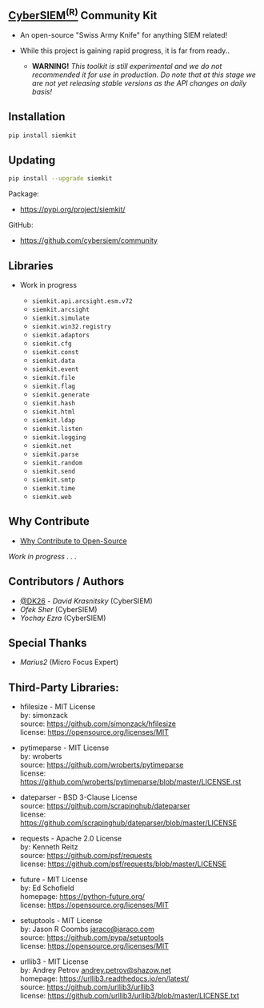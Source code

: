## [CyberSIEM<sup>(R)</sup>](https://www.cybersiem.com/) Community Kit

* An open-source "Swiss Army Knife" for anything SIEM related!

* While this project is gaining rapid progress, it is far from ready..

    - **WARNING!** _This toolkit is still experimental and we do not recommended it for use in production. Do note that 
    at this stage we are not yet releasing stable versions as the API changes on daily basis!_

## Installation

```bash
pip install siemkit
```

## Updating

```bash
pip install --upgrade siemkit
```

Package:
   - https://pypi.org/project/siemkit/  

GitHub: 
   - https://github.com/cybersiem/community

## Libraries

* Work in progress

    - `siemkit.api.arcsight.esm.v72`
    - `siemkit.arcsight`
    - `siemkit.simulate`
    - `siemkit.win32.registry`
    - `siemkit.adaptors`
    - `siemkit.cfg`
    - `siemkit.const`
    - `siemkit.data`
    - `siemkit.event`
    - `siemkit.file`
    - `siemkit.flag`
    - `siemkit.generate`
    - `siemkit.hash`
    - `siemkit.html`
    - `siemkit.ldap`
    - `siemkit.listen`
    - `siemkit.logging`
    - `siemkit.net`
    - `siemkit.parse`
    - `siemkit.random`
    - `siemkit.send`
    - `siemkit.smtp`
    - `siemkit.time`
    - `siemkit.web`

## Why Contribute

* [Why Contribute to Open-Source](https://opensource.guide/how-to-contribute/#why-contribute-to-open-source)

_Work in progress . . ._

## Contributors / Authors
- [@DK26](https://github.com/dk26) - _David Krasnitsky_  (CyberSIEM)
- _Ofek Sher_ (CyberSIEM)
- _Yochay Ezra_ (CyberSIEM)

## Special Thanks
- _Marius2_ (Micro Focus Expert)


## Third-Party Libraries:

* hfilesize - MIT License  
    by: simonzack  
    source: https://github.com/simonzack/hfilesize  
    license: https://opensource.org/licenses/MIT  


* pytimeparse - MIT License  
    by: wroberts  
    source: https://github.com/wroberts/pytimeparse  
    license: https://github.com/wroberts/pytimeparse/blob/master/LICENSE.rst  


* dateparser - BSD 3-Clause License  
    source: https://github.com/scrapinghub/dateparser  
    license: https://github.com/scrapinghub/dateparser/blob/master/LICENSE  


* requests - Apache 2.0 License  
    by: Kenneth Reitz  
    source: https://github.com/psf/requests  
    license: https://github.com/psf/requests/blob/master/LICENSE  


* future - MIT License  
    by: Ed Schofield  
    homepage: https://python-future.org/  
    license: https://opensource.org/licenses/MIT  


* setuptools - MIT License  
    by: Jason R Coombs <jaraco@jaraco.com>  
    source: https://github.com/pypa/setuptools  
    license: https://opensource.org/licenses/MIT  
 
 
* urllib3 - MIT License  
    by: Andrey Petrov <andrey.petrov@shazow.net>  
    homepage: https://urllib3.readthedocs.io/en/latest/  
    source: https://github.com/urllib3/urllib3  
    license: https://github.com/urllib3/urllib3/blob/master/LICENSE.txt  

